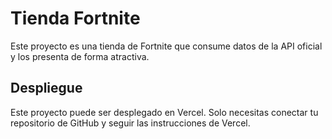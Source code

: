 # Tienda Fortnite

Este proyecto es una tienda de Fortnite que consume datos de la API oficial y los presenta de forma atractiva.

## Despliegue

Este proyecto puede ser desplegado en Vercel. Solo necesitas conectar tu repositorio de GitHub y seguir las instrucciones de Vercel.
